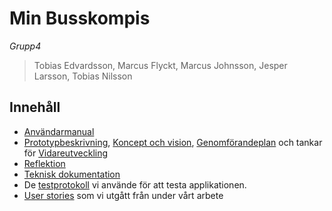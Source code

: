 # Min Busskompis 

*Grupp4*

> Tobias Edvardsson, Marcus Flyckt, Marcus Johnsson, Jesper Larsson, Tobias Nilsson

## Innehåll
* [Användarmanual](https://github.com/maffan/MinBusskompis/blob/master/Documentation/Anv%C3%A4ndarmanual.pdf)
* [Prototypbeskrivning](https://github.com/maffan/MinBusskompis/blob/master/Documentation/Prototyp.pdf), [Koncept och vision](https://github.com/maffan/MinBusskompis/blob/master/Documentation/Koncept%2C%20vision.pdf), [Genomförandeplan](https://github.com/maffan/MinBusskompis/blob/master/Documentation/Genonf%C3%B6rande.pdf) och tankar för [Vidareutveckling](https://github.com/maffan/MinBusskompis/blob/master/Documentation/Vidareutveckling.pdf)
* [Reflektion](https://github.com/maffan/MinBusskompis/blob/master/Documentation/Reflektion.md)
* [Teknisk dokumentation](https://github.com/maffan/MinBusskompis/blob/master/Documentation/Teknisk.md)
* De [testprotokoll](https://github.com/maffan/MinBusskompis/blob/master/Documentation/Testprotokoll.md) vi använde för att testa applikationen.
* [User stories](https://github.com/maffan/MinBusskompis/blob/master/Documentation/Userstories.md) som vi utgått från under vårt arbete
